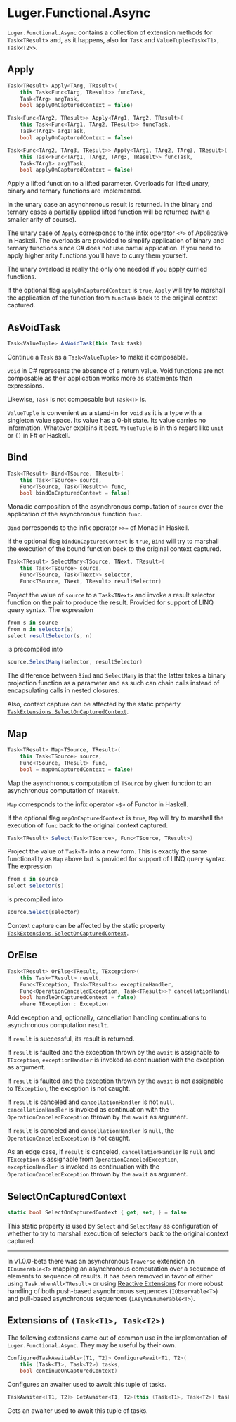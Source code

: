 # Luger.Functional.Async

`Luger.Functional.Async` contains a collection of extension methods for
`Task<TResult>` and, as it happens, also for `Task` and
`ValueTuple<Task<T1>, Task<T2>>`.

## Apply

```csharp
Task<TResult> Apply<TArg, TResult>(
    this Task<Func<TArg, TResult>> funcTask,
    Task<TArg> argTask,
    bool applyOnCapturedContext = false)
```
```csharp
Task<Func<TArg2, TResult>> Apply<TArg1, TArg2, TResult>(
    this Task<Func<TArg1, TArg2, TResult>> funcTask,
    Task<TArg1> arg1Task,
    bool applyOnCapturedContext = false)
```
```csharp
Task<Func<TArg2, TArg3, TResult>> Apply<TArg1, TArg2, TArg3, TResult>(
    this Task<Func<TArg1, TArg2, TArg3, TResult>> funcTask,
    Task<TArg1> arg1Task,
    bool applyOnCapturedContext = false)
```

Apply a lifted function to a lifted parameter. Overloads for lifted unary,
binary and ternary functions are implemented.

In the unary case an asynchronous result is returned. In the binary and ternary
cases a partially applied lifted function will be returned (with a smaller arity
of course).

The unary case of `Apply` corresponds to the infix operator `<*>` of Applicative
in Haskell. The overloads are provided to simplify application of binary and
ternary functions since C# does not use partial application. If you need to
apply higher arity functions you'll have to curry them yourself.

The unary overload is really the only one needed if you apply curried functions.

If the optional flag `applyOnCapturedContext` is `true`, `Apply` will try to
marshall the application of the function from `funcTask` back to the original
context captured.

## AsVoidTask

```csharp
Task<ValueTuple> AsVoidTask(this Task task)
```

Continue a `Task` as a `Task<ValueTuple>` to make it composable.

`void` in C# represents the absence of a return value. Void functions are not
composable as their application works more as statements than expressions.

Likewise, `Task` is not composable but `Task<T>` is.

`ValueTuple` is convenient as a stand-in for `void` as it is a type with a
singleton value space. Its value has a 0-bit state. Its value carries no
information. Whatever explains it best. `ValueTuple` is in this regard like
`unit` or `()` in F# or Haskell.

## Bind

```csharp
Task<TResult> Bind<TSource, TResult>(
    this Task<TSource> source,
    Func<TSource, Task<TResult>> func,
    bool bindOnCapturedContext = false)
```

Monadic composition of the asynchronous computation of `source` over the
application of the asynchronous function `func`.

`Bind` corresponds to the infix operator `>>=` of Monad in Haskell.

If the optional flag `bindOnCapturedContext` is `true`, `Bind` will try to
marshall the execution of the bound function back to the original context
captured.

```csharp
Task<TResult> SelectMany<TSource, TNext, TResult>(
    this Task<TSource> source,
    Func<TSource, Task<TNext>> selector,
    Func<TSource, TNext, TResult> resultSelector)
```

Project the value of `source` to a `Task<TNext>` and invoke a result selector
function on the pair to produce the result.  Provided for support of LINQ query
syntax. The expression

```csharp
from s in source
from n in selector(s)
select resultSelector(s, n)
```

is precompiled into

```csharp
source.SelectMany(selector, resultSelector)
```

The difference between `Bind` and `SelectMany` is that the latter takes a binary
projection function as a parameter and as such can chain calls instead of
encapsulating calls in nested closures.

Also, context capture can be affected by the static property
[`TaskExtensions.SelectOnCapturedContext`](#SelectOnCapturedContext).

## Map

```csharp
Task<TResult> Map<TSource, TResult>(
    this Task<TSource> source,
    Func<TSource, TResult> func,
    bool = mapOnCapturedContext = false)
```

Map the asynchronous computation of `TSource` by given function to an
asynchronous computation of `TResult`.

`Map` corresponds to the infix operator `<$>` of Functor in Haskell.

If the optional flag `mapOnCapturedContext` is `true`, `Map` will try to
marshall the execution of `func` back to the original context captured.

```csharp
Task<TResult> Select(Task<TSource>, Func<TSource, TResult>)
```

Project the value of `Task<T>` into a new form. This is exactly the same
functionality as `Map` above but is provided for support of LINQ query syntax.
The expression

```csharp
from s in source
select selector(s)
```

is precompiled into

```csharp
source.Select(selector)
```

Context capture can be affected by the static property
[`TaskExtensions.SelectOnCapturedContext`](#SelectOnCapturedContext).

## OrElse

```csharp
Task<TResult> OrElse<TResult, TException>(
    this Task<TResult> result,
    Func<TException, Task<TResult>> exceptionHandler,
    Func<OperationCanceledException, Task<TResult>>? cancellationHandler = null,
    bool handleOnCapturedContext = false)
    where TException : Exception
```

Add exception and, optionally, cancellation handling continuations to
asynchronous computation `result`.

If `result` is successful, its result is returned.

If `result` is faulted and the exception thrown by the `await` is assignable to
`TException`, `exceptionHandler` is invoked as continuation with the exception
as argument.

If `result` is faulted and the exception thrown by the `await` is not assignable
to `TException`, the exception is not caught.

If `result` is canceled and `cancellationHandler` is not `null`,
`cancellationHandler` is invoked as continuation with the
`OperationCanceledException` thrown by the `await` as argument.

If `result` is canceled and `cancellationHandler` is `null`, the
`OperationCanceledException` is not caught.

As an edge case, if `result` is canceled, `cancellationHandler` is `null` and
`TException` is assignable from `OperationCanceledException`, `exceptionHandler`
is invoked as continuation with the `OperationCanceledException` thrown by the
`await` as argument.

## SelectOnCapturedContext

```csharp
static bool SelectOnCapturedContext { get; set; } = false
```

This static property is used by `Select` and `SelectMany` as configuration of
whether to try to marshall execution of selectors back to the original context
captured.

---

In v1.0.0-beta there was an asynchronous `Traverse` extension on
`IEnumerable<T>` mapping an asynchronous computation over a sequence of elements
to sequence of results.
It has been removed in favor of either using `Task.WhenAll<TResult>` or using
[Reactive Extensions](https://github.com/dotnet/reactive) for more robust
handling of both push-based asynchronous sequences (`IObservable<T>`) and
pull-based asynchronous sequences (`IAsyncEnumerable<T>`).

## Extensions of `(Task<T1>, Task<T2>)`

The following extensions came out of common use in the implementation of
`Luger.Functional.Async`. They may be useful by their own.

```csharp
ConfiguredTaskAwaitable<(T1, T2)> ConfigureAwait<T1, T2>(
    this (Task<T1>, Task<T2>) tasks,
    bool continueOnCapturedContext)
```

Configures an awaiter used to await this tuple of tasks.

```csharp
TaskAwaiter<(T1, T2)> GetAwaiter<T1, T2>(this (Task<T1>, Task<T2>) tasks)
```

Gets an awaiter used to await this tuple of tasks.
